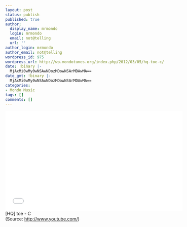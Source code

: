 ```yaml
---
layout: post
status: publish
published: true
author:
  display_name: mrmondo
  login: mrmondo
  email: not@telling
  url: ''
author_login: mrmondo
author_email: not@telling
wordpress_id: 975
wordpress_url: http://wp.mondotunes.org/index.php/2012/03/05/hq-toe-c/
date: !binary |-
  MjAxMi0wMy0wNSAwNDozMDowNSArMDAwMA==
date_gmt: !binary |-
  MjAxMi0wMy0wNSAwNDozMDowNSArMDAwMA==
categories:
- Mondo Music
tags: []
comments: []
---
```

<iframe width="560" height="315" src="//www.youtube.com/embed/B3Xn2MTFheY" frameborder="0"> </iframe>
[HQ] toe - C
<div class="attribution">(<span>Source:</span> <a href="http://www.youtube.com/">http://www.youtube.com/</a>)</div>

